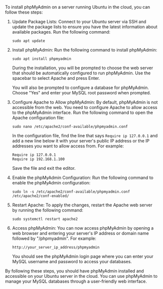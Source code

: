 To install phpMyAdmin on a server running Ubuntu in the cloud, you can follow these steps:

1. Update Package Lists:
   Connect to your Ubuntu server via SSH and update the package lists to ensure you have the latest information about available packages. Run the following command:
   ```
   sudo apt update
   ```

2. Install phpMyAdmin:
   Run the following command to install phpMyAdmin:
   ```
   sudo apt install phpmyadmin
   ```

   During the installation, you will be prompted to choose the web server that should be automatically configured to run phpMyAdmin. Use the spacebar to select Apache and press Enter.

   You will also be prompted to configure a database for phpMyAdmin. Choose "Yes" and enter your MySQL root password when prompted.

3. Configure Apache to Allow phpMyAdmin:
   By default, phpMyAdmin is not accessible from the web. You need to configure Apache to allow access to the phpMyAdmin interface. Run the following command to open the Apache configuration file:
   ```
   sudo nano /etc/apache2/conf-available/phpmyadmin.conf
   ```

   In the configuration file, find the line that says `Require ip 127.0.0.1` and add a new line below it with your server's public IP address or the IP addresses you want to allow access from. For example:
   ```
   Require ip 127.0.0.1
   Require ip 192.168.1.100
   ```

   Save the file and exit the editor.

4. Enable the phpMyAdmin Configuration:
   Run the following command to enable the phpMyAdmin configuration:
   ```
   sudo ln -s /etc/apache2/conf-available/phpmyadmin.conf /etc/apache2/conf-enabled/
   ```

5. Restart Apache:
   To apply the changes, restart the Apache web server by running the following command:
   ```
   sudo systemctl restart apache2
   ```

6. Access phpMyAdmin:
   You can now access phpMyAdmin by opening a web browser and entering your server's IP address or domain name followed by "/phpmyadmin". For example:
   ```
   http://your_server_ip_address/phpmyadmin
   ```

   You should see the phpMyAdmin login page where you can enter your MySQL username and password to access your databases.

By following these steps, you should have phpMyAdmin installed and accessible on your Ubuntu server in the cloud. You can use phpMyAdmin to manage your MySQL databases through a user-friendly web interface.